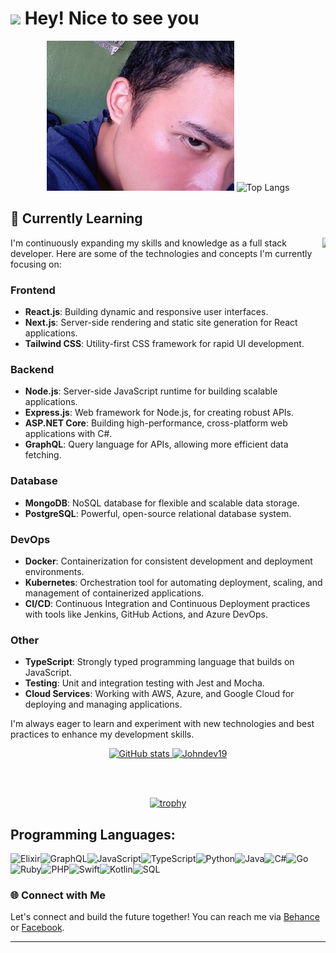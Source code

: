 <h1><img src="https://emojis.slackmojis.com/emojis/images/1531849430/4246/blob-sunglasses.gif?1531849430" width="30"/> Hey! Nice to see you</h1>

<div align="center">
  <img src="https://raw.githubusercontent.com/JohnDev19/JohnDev19/main/IMG_20230825_192943.jpg" alt="John Rey Poras"height="240" width="300">
  <img src="https://github-readme-stats.vercel.app/api/top-langs/?username=JohnDev19" alt="Top Langs" height="300" width="400">
</div>

## 🌱 Currently Learning
<img align='right' src="https://media.giphy.com/media/M9gbBd9nbDrOTu1Mqx/giphy.gif" width="5p">
I'm continuously expanding my skills and knowledge as a full stack developer. Here are some of the technologies and concepts I'm currently focusing on:

### Frontend
- **React.js**: Building dynamic and responsive user interfaces.
- **Next.js**: Server-side rendering and static site generation for React applications.
- **Tailwind CSS**: Utility-first CSS framework for rapid UI development.

### Backend
- **Node.js**: Server-side JavaScript runtime for building scalable applications.
- **Express.js**: Web framework for Node.js, for creating robust APIs.
- **ASP.NET Core**: Building high-performance, cross-platform web applications with C#.
- **GraphQL**: Query language for APIs, allowing more efficient data fetching.

### Database
- **MongoDB**: NoSQL database for flexible and scalable data storage.
- **PostgreSQL**: Powerful, open-source relational database system.

### DevOps
- **Docker**: Containerization for consistent development and deployment environments.
- **Kubernetes**: Orchestration tool for automating deployment, scaling, and management of containerized applications.
- **CI/CD**: Continuous Integration and Continuous Deployment practices with tools like Jenkins, GitHub Actions, and Azure DevOps.

### Other
- **TypeScript**: Strongly typed programming language that builds on JavaScript.
- **Testing**: Unit and integration testing with Jest and Mocha.
- **Cloud Services**: Working with AWS, Azure, and Google Cloud for deploying and managing applications.

I'm always eager to learn and experiment with new technologies and best practices to enhance my development skills.


<p align="center">
  <a href="https://github.com/anuraghazra/github-readme-stats">
    <img src="https://github-readme-stats.vercel.app/api?username=JohnDev19&show_icons=true" alt="GitHub stats" height="195 width="400">
    <img alt="Johndev19" src="https://streak-stats.demolab.com/?user=JohnDev19&theme=vue-dark">
  </a>
</p>

<br><br><div align="center">
  
  [![trophy](https://github-profile-trophy.vercel.app/?username=JohnDev19)](https://github.com/ryo-ma/github-profile-trophy)
</div>


## Programming Languages:

<div style="display: flex; flex-wrap: wrap;">
  <img src="https://img.shields.io/badge/elixir-%234B275F.svg?style=for-the-badge&logo=elixir&logoColor=white" alt="Elixir" />
  <img src="https://img.shields.io/badge/GraphQL-%23E10098.svg?style=for-the-badge&logo=GraphQL&logoColor=white" alt="GraphQL" />
  <img src="https://img.shields.io/badge/JavaScript-%23F7DF1E.svg?style=for-the-badge&logo=JavaScript&logoColor=black" alt="JavaScript" />
  <img src="https://img.shields.io/badge/TypeScript-%23007ACC.svg?style=for-the-badge&logo=TypeScript&logoColor=white" alt="TypeScript" />
  <img src="https://img.shields.io/badge/Python-%233776AB.svg?style=for-the-badge&logo=Python&logoColor=white" alt="Python" />
  <img src="https://img.shields.io/badge/Java-%23007396.svg?style=for-the-badge&logo=Java&logoColor=white" alt="Java" />
  <img src="https://img.shields.io/badge/C%23-%23239120.svg?style=for-the-badge&logo=C-Sharp&logoColor=white" alt="C#" />
  <img src="https://img.shields.io/badge/Go-%2300ADD8.svg?style=for-the-badge&logo=Go&logoColor=white" alt="Go" />
  <img src="https://img.shields.io/badge/Ruby-%23CC342D.svg?style=for-the-badge&logo=Ruby&logoColor=white" alt="Ruby" />
  <img src="https://img.shields.io/badge/PHP-%23777BB4.svg?style=for-the-badge&logo=PHP&logoColor=white" alt="PHP" />
  <img src="https://img.shields.io/badge/Swift-%23FA7343.svg?style=for-the-badge&logo=Swift&logoColor=white" alt="Swift" />
  <img src="https://img.shields.io/badge/Kotlin-%230095D5.svg?style=for-the-badge&logo=Kotlin&logoColor=white" alt="Kotlin" />
  <img src="https://img.shields.io/badge/SQL-%234479A1.svg?style=for-the-badge&logo=PostgreSQL&logoColor=white" alt="SQL" />
</div>

### 🌐 Connect with Me

Let's connect and build the future together! You can reach me via [Behance](https://www.behance.net/johnrporas) or [Facebook](https://www.facebook.com/IamJohnPoras.org).


---


